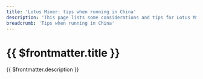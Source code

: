 ```yaml
---
title: 'Lotus Miner: tips when running in China'
description: 'This page lists some considerations and tips for Lotus Miners that are running in China.'
breadcrumb: 'Tips when running in China'
---
```


# {{ $frontmatter.title }}

{{ $frontmatter.description }}
